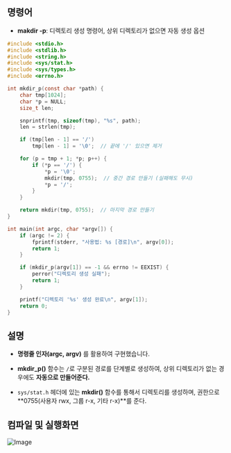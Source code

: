 ## 명령어
- **makdir -p**: 디렉토리 생성 명령어, 상위 디렉토리가 없으면 자동 생성 옵션

```c
#include <stdio.h>
#include <stdlib.h>
#include <string.h>
#include <sys/stat.h>
#include <sys/types.h>
#include <errno.h>

int mkdir_p(const char *path) {
    char tmp[1024];
    char *p = NULL;
    size_t len;

    snprintf(tmp, sizeof(tmp), "%s", path);
    len = strlen(tmp);

    if (tmp[len - 1] == '/')
        tmp[len - 1] = '\0';  // 끝에 '/' 있으면 제거

    for (p = tmp + 1; *p; p++) {
        if (*p == '/') {
            *p = '\0';
            mkdir(tmp, 0755);  // 중간 경로 만들기 (실패해도 무시)
            *p = '/';
        }
    }

    return mkdir(tmp, 0755);  // 마지막 경로 만들기
}

int main(int argc, char *argv[]) {
    if (argc != 2) {
        fprintf(stderr, "사용법: %s [경로]\n", argv[0]);
        return 1;
    }

    if (mkdir_p(argv[1]) == -1 && errno != EEXIST) {
        perror("디렉토리 생성 실패");
        return 1;
    }

    printf("디렉토리 '%s' 생성 완료\n", argv[1]);
    return 0;
}
```
## 설명
- **명령줄 인자(argc, argv)** 를 활용하여 구현했습니다.

- **mkdir_p()** 함수는 ``/``로 구분된 경로를 단계별로 생성하여,
상위 디렉토리가 없는 경우에도 **자동으로 만들어준다.**

- ``sys/stat.h`` 헤더에 있는 **mkdir()** 함수를 통해서 디렉토리를 생성하며, 권한으로 **0755(사용자 rwx, 그룹 r-x, 기타 r-x)**를 준다.

## 컴파일 및 실행화면

![Image](https://github.com/user-attachments/assets/fd7ae5ee-eaa9-4be1-a477-984888275a74)